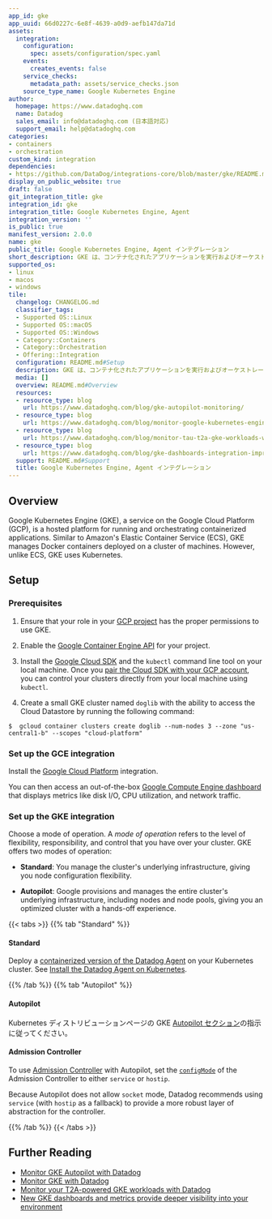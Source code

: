 ```yaml
---
app_id: gke
app_uuid: 66d0227c-6e8f-4639-a0d9-aefb147da71d
assets:
  integration:
    configuration:
      spec: assets/configuration/spec.yaml
    events:
      creates_events: false
    service_checks:
      metadata_path: assets/service_checks.json
    source_type_name: Google Kubernetes Engine
author:
  homepage: https://www.datadoghq.com
  name: Datadog
  sales_email: info@datadoghq.com (日本語対応)
  support_email: help@datadoghq.com
categories:
- containers
- orchestration
custom_kind: integration
dependencies:
- https://github.com/DataDog/integrations-core/blob/master/gke/README.md
display_on_public_website: true
draft: false
git_integration_title: gke
integration_id: gke
integration_title: Google Kubernetes Engine, Agent
integration_version: ''
is_public: true
manifest_version: 2.0.0
name: gke
public_title: Google Kubernetes Engine, Agent インテグレーション
short_description: GKE は、コンテナ化されたアプリケーションを実行およびオーケストレーションするためのプラットフォームです。
supported_os:
- linux
- macos
- windows
tile:
  changelog: CHANGELOG.md
  classifier_tags:
  - Supported OS::Linux
  - Supported OS::macOS
  - Supported OS::Windows
  - Category::Containers
  - Category::Orchestration
  - Offering::Integration
  configuration: README.md#Setup
  description: GKE は、コンテナ化されたアプリケーションを実行およびオーケストレーションするためのプラットフォームです。
  media: []
  overview: README.md#Overview
  resources:
  - resource_type: blog
    url: https://www.datadoghq.com/blog/gke-autopilot-monitoring/
  - resource_type: blog
    url: https://www.datadoghq.com/blog/monitor-google-kubernetes-engine/
  - resource_type: blog
    url: https://www.datadoghq.com/blog/monitor-tau-t2a-gke-workloads-with-datadog-arm-support/
  - resource_type: blog
    url: https://www.datadoghq.com/blog/gke-dashboards-integration-improvements/
  support: README.md#Support
  title: Google Kubernetes Engine, Agent インテグレーション
---
```


<!--  SOURCED FROM https://github.com/DataDog/integrations-core -->


## Overview

Google Kubernetes Engine (GKE), a service on the Google Cloud Platform (GCP), is a hosted platform for running and orchestrating containerized applications. Similar to Amazon's Elastic Container Service (ECS), GKE manages Docker containers deployed on a cluster of machines. However, unlike ECS, GKE uses Kubernetes.

## Setup

### Prerequisites

1. Ensure that your role in your [GCP project][1] has the proper permissions to use GKE. 

2. Enable the [Google Container Engine API][2] for your project. 

3. Install the [Google Cloud SDK][3] and the `kubectl` command line tool on your local machine. Once you [pair the Cloud SDK with your GCP account][4], you can control your clusters directly from your local machine using `kubectl`.

4. Create a small GKE cluster named `doglib` with the ability to access the Cloud Datastore by running the following command:

```
$  gcloud container clusters create doglib --num-nodes 3 --zone "us-central1-b" --scopes "cloud-platform"
```

### Set up the GCE integration 

Install the [Google Cloud Platform][5] integration.

You can then access an out-of-the-box [Google Compute Engine dashboard][6] that displays metrics like disk I/O, CPU utilization, and network traffic.

### Set up the GKE integration

Choose a mode of operation. A *mode of operation* refers to the level of flexibility, responsibility, and control that you have over your cluster. GKE offers two modes of operation:

- **Standard**: You manage the cluster's underlying infrastructure, giving you node configuration flexibility.

- **Autopilot**: Google provisions and manages the entire cluster's underlying infrastructure, including nodes and node pools, giving you an optimized cluster with a hands-off experience.

{{< tabs >}}
{{% tab "Standard" %}}

#### Standard

Deploy a [containerized version of the Datadog Agent][1] on your Kubernetes cluster. See [Install the Datadog Agent on Kubernetes][2].


[1]: https://app.datadoghq.com/account/settings/agent/latest?platform=kubernetes
[2]: https://docs.datadoghq.com/ja/containers/kubernetes/installation?tab=operator
{{% /tab %}}
{{% tab "Autopilot" %}}

#### Autopilot

Kubernetes ディストリビューションページの GKE [Autopilot セクション][1]の指示に従ってください。

#### Admission Controller

To use [Admission Controller][2] with Autopilot, set the [`configMode`][3] of the Admission Controller to either `service` or `hostip`. 

Because Autopilot does not allow `socket` mode, Datadog recommends using `service` (with `hostip` as a fallback) to provide a more robust layer of abstraction for the controller. 



[1]: https://docs.datadoghq.com/ja/containers/kubernetes/distributions/?tab=helm#autopilot
[2]: https://docs.datadoghq.com/ja/containers/cluster_agent/admission_controller/?tab=operator
[3]: https://github.com/DataDog/helm-charts/blob/main/charts/datadog/values.yaml#L1046
{{% /tab %}}
{{< /tabs >}}

## Further Reading

- [Monitor GKE Autopilot with Datadog][7]
- [Monitor GKE with Datadog][8]
- [Monitor your T2A-powered GKE workloads with Datadog][9]
- [New GKE dashboards and metrics provide deeper visibility into your environment][10]


[1]: https://cloud.google.com/resource-manager/docs/creating-managing-projects
[2]: https://console.cloud.google.com/apis/api/container.googleapis.com
[3]: https://cloud.google.com/sdk/docs/
[4]: https://cloud.google.com/sdk/docs/initializing
[5]: /ja/integrations/google_cloud_platform/
[6]: https://app.datadoghq.com/screen/integration/gce
[7]: https://www.datadoghq.com/blog/gke-autopilot-monitoring/
[8]: https://www.datadoghq.com/blog/monitor-google-kubernetes-engine/
[9]: https://www.datadoghq.com/blog/monitor-tau-t2a-gke-workloads-with-datadog-arm-support/
[10]: https://www.datadoghq.com/blog/gke-dashboards-integration-improvements/